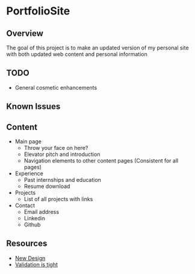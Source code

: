 # PortfolioSite

## Overview

The goal of this project is to make an updated version of my personal site with both updated web content and personal information

## TODO
* General cosmetic enhancements

## Known Issues

## Content

- Main page
  - Throw your face on here?
  - Elevator pitch and introduction
  - Navigation elements to other content pages (Consistent for all pages)
- Experience
  - Past internships and education
  - Resume download
- Projects
  - List of all projects with links
- Contact
  - Email address
  - Linkedin
  - Github

## Resources

- [New Design](https://www.figma.com/file/kfnz4sLPOCrujNyy9Zux6E/Portfolio-Site-Take-2?node-id=0-1&t=NypfUbquA5YmsvMT-0)
- [Validation is tight](https://validator.w3.org/#validate_by_input)
